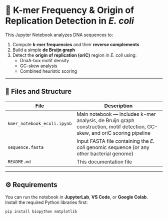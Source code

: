 # 🧬 K-mer Frequency & Origin of Replication Detection in *E. coli*

This Jupyter Notebook analyzes DNA sequences to:
1. Compute **k-mer frequencies** and their **reverse complements**
2. Build a simple **de Bruijn graph**
3. Detect the **origin of replication (oriC)** region in *E. coli* using:
   - DnaA-box motif density
   - GC-skew analysis
   - Combined heuristic scoring

---

## 📁 Files and Structure

| File | Description |
|------|--------------|
| `kmer_notebook_ecoli.ipynb` | Main notebook — includes k-mer analysis, de Bruijn graph construction, motif detection, GC-skew, and oriC scoring pipeline |
| `sequence.fasta` | Input FASTA file containing the *E. coli* genomic sequence (or any other bacterial genome) |
| `README.md` | This documentation file |

---

## ⚙️ Requirements

You can run the notebook in **JupyterLab**, **VS Code**, or **Google Colab**.  
Install the required Python libraries first:

```bash
pip install biopython matplotlib

